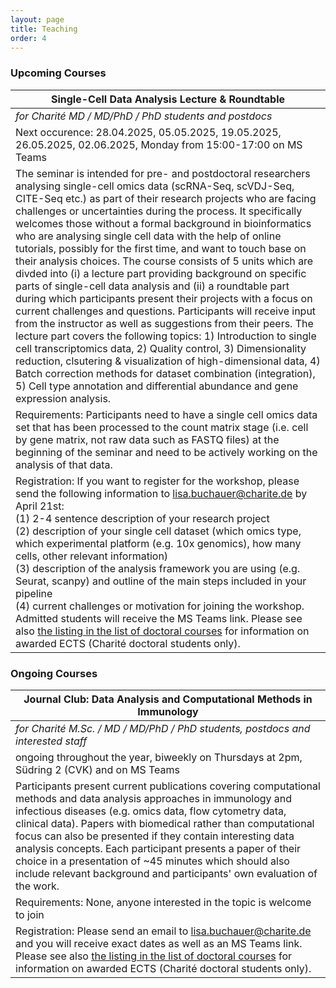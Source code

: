 ```yaml
---
layout: page
title: Teaching
order: 4
---
```


### Upcoming Courses
| __Single-Cell Data Analysis Lecture & Roundtable__                                                                                                                                                                                                                                                                                                                                                                                                                                                                                                                                                                                                                                                                                                                                                                                                                                                                                          |
|-----------------------------------------------------------------------------------------------------------------------------------------------------------------------------------------------------------------------------------------------------------------------------------------------------------------------------------------------------------------------------------------------------------------------------------------------------------------------------------------------------------------------------------------------------------------------------------------------------------------------------------------------------------------------------------------------------------------------------------------------------------------------------------------------------------------------------------------------------------------------------------------------------------------------------------|
| _for Charité MD / MD/PhD / PhD students and postdocs_                                                                                                                                                                                                                                                                                                                                                                                                                                                                                                                                                                                                                                                                                                                                                                                                                                                                             |
| Next occurence: 28.04.2025, 05.05.2025, 19.05.2025, 26.05.2025, 02.06.2025, Monday from 15:00-17:00 on MS Teams                                                                                                                                                                                                                                                                                                                                                                                                                                                                                                                                                                                                                                                                                                                                                                                                                                       |
| The seminar is intended for pre- and postdoctoral researchers analysing single-cell omics data (scRNA-Seq, scVDJ-Seq, CITE-Seq etc.) as part of their research projects who are facing challenges or uncertainties during the process. It specifically welcomes those without a formal background in bioinformatics who are analysing single cell data with the help of online tutorials, possibly for the first time, and want to touch base on their analysis choices. The course consists of 5 units which are divded into (i) a lecture part providing background on specific parts of single-cell data analysis and (ii) a roundtable part during which participants present their projects with a focus on current challenges and questions. Participants will receive input from the instructor as well as suggestions from their peers. The lecture part covers the following topics: 1) Introduction to single cell transcriptomics data, 2) Quality control, 3) Dimensionality reduction, clsutering & visualization of high-dimensional data, 4) Batch correction methods for dataset combination (integration), 5) Cell type annotation and differential abundance and gene expression analysis.|
| Requirements: Participants need to have a single cell omics data set that has been processed to the count matrix stage (i.e. cell by gene matrix, not raw data such as FASTQ files) at the beginning of the seminar and need to be actively working on the analysis of that data.                                                                                                                                                                                                                                                                                                                                                                                                                                                                              |
| Registration: If you want to register for the workshop, please send the following information to lisa.buchauer@charite.de by April 21st: <br>  (1) 2-4 sentence description of your research project <br>  (2) description of your single cell dataset (which omics type, which experimental platform (e.g. 10x genomics), how many cells, other relevant information) <br>  (3) description of the analysis framework you are using (e.g. Seurat, scanpy) and outline of the main steps included in your pipeline <br>  (4) current challenges or motivation for joining the workshop. <br>Admitted students will receive the MS Teams link. Please see also [the listing in the list of doctoral courses](https://intranet.charite.de/studium_lehre/promotionskurse/) for information on awarded ECTS (Charité doctoral students only).                        |

### Ongoing Courses

| __Journal Club: Data Analysis and Computational Methods in Immunology__                                                                                                                                                                                                                                                                                                                                                                                                                                            |
|--------------------------------------------------------------------------------------------------------------------------------------------------------------------------------------------------------------------------------------------------------------------------------------------------------------------------------------------------------------------------------------------------------------------------------------------------------------------------------------------------------------------|
| _for Charité M.Sc. / MD / MD/PhD / PhD students, postdocs and interested staff_                                                                                                                                                                                                                                                                                                                                                                                                                                    |
| ongoing throughout the year, biweekly on Thursdays at 2pm,  Südring 2 (CVK) and on MS Teams                                                                                                                                                                                                                                                                                                                                                                                                                        |
| Participants present current publications covering computational methods and data analysis approaches in immunology and infectious diseases (e.g. omics data, flow cytometry data, clinical data). Papers with biomedical rather than computational focus can also be presented if they contain interesting data analysis concepts. Each participant presents a paper of their choice in a presentation of ~45 minutes which should also include relevant background and participants' own evaluation of the work. |
| Requirements: None, anyone interested in the topic is welcome to join                                                                                                                                                                                                                                                                                                                                                                                                                                              |
| Registration: Please send an email to lisa.buchauer@charite.de and you will receive exact dates as well as an MS Teams link. Please see also [the listing in the list of doctoral courses](https://intranet.charite.de/studium_lehre/promotionskurse/kurs/promotionskurse_detail/data_analysis_and_computational_methods_in_immunology/) for information on awarded ECTS (Charité doctoral students only).                                                                                                                                         |



